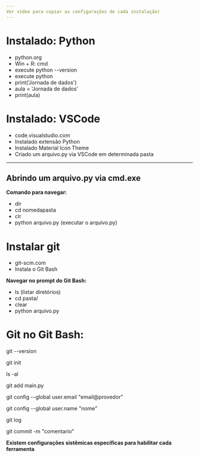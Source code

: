 ```yaml
---
Ver vídeo para copiar as configurações de cada instalação)
---
```

# Instalado: Python
- python.org
- Win + R: cmd
- execute python --version
- execute python
- print('Jornada de dados')
- aula = 'Jornada de dados'
- print(aula)

# Instalado: VSCode
- code.visualstudio.com
- Instalado extensão Python
- Instalado Material Icon Theme
- Criado um arquivo.py via VSCode em determinada pasta

---
Abrindo um arquivo.py via cmd.exe
---

**Comando para navegar:**
- dir
- cd nomedapasta
- clr
- python arquivo.py (executar o arquivo.py)

# Instalar git
- git-scm.com
- Instala o Git Bash

**Navegar no prompt do Git Bash:**
- ls (listar diretórios)
- cd pasta/
- clear
- python arquivo.py
# **Git no Git Bash:**
git --version

git init

ls -al

git add main.py

git config --global user.email "email@provedor"

git config --global user.name "nome"

git log

git commit -m "comentario"


**Existem configurações sistêmicas específicas para habilitar cada ferramenta**


